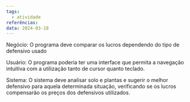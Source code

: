 ```yaml
---
tags:
  - atividade
referências: 
data: 2024-03-18
---
```

Negócio:
O programa deve comparar os lucros dependendo do tipo de defensivo usado

Usuário:
O programa poderia ter uma interface que permita a navegação intuitiva com a utilização tanto de cursor quanto teclado.

Sistema:
O sistema deve analisar solo e plantas e sugerir o melhor defensivo para aquela determinada situação, verificando se os lucros compensarão os preços dos defensivos utilizados.